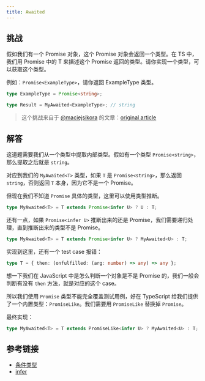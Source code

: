```yaml
---
title: Awaited
---
```


## 挑战

假如我们有一个 Promise 对象，这个 Promise 对象会返回一个类型。在 TS 中，我们用 Promise<T> 中的 T 来描述这个 Promise 返回的类型。请你实现一个类型，可以获取这个类型。

例如：`Promise<ExampleType>`，请你返回 ExampleType 类型。

```ts
type ExampleType = Promise<string>;

type Result = MyAwaited<ExampleType>; // string
```

> 这个挑战来自于 [@maciejsikora](https://github.com/maciejsikora) 的文章：[original article](https://dev.to/macsikora/advanced-typescript-exercises-question-1-45k4)

## 解答

这道题需要我们从一个类型中提取内部类型。假如有一个类型 `Promise<string>`，那么提取之后就是 `string`。

对应到我们的 `MyAwaited<T>` 类型，如果 `T` 是 `Promise<string>`，那么返回 `string`，否则返回 `T` 本身，因为它不是一个 Promise。

但现在我们不知道 `Promise` 具体的类型，这里可以使用类型推断。

```ts
type MyAwaited<T> = T extends Promise<infer U> ? U : T;
```

还有一点，如果 `Promise<infer U>` 推断出来的还是 Promise，我们需要递归处理，直到推断出来的类型不是 Promise。

```ts
type MyAwaited<T> = T extends Promise<infer U> ? MyAwaited<U> : T;
```

实现到这里，还有一个 test case 报错：

```ts
type T = { then: (onfulfilled: (arg: number) => any) => any };
```

想一下我们在 JavaScript 中是怎么判断一个对象是不是 Promise 的，我们一般会判断有没有 `then` 方法，就是对应的这个 case。

所以我们使用 `Promise` 类型不能完全覆盖测试用例，好在 TypeScript 给我们提供了一个内置类型：`PromiseLike`。我们需要用 `PromiseLike` 替换掉 `Promise`。

最终实现：

```ts
type MyAwaited<T> = T extends PromiseLike<infer U> ? MyAwaited<U> : T;
```

## 参考链接

- [条件类型](https://www.typescriptlang.org/docs/handbook/2/conditional-types.html)
- [infer](https://www.typescriptlang.org/docs/handbook/2/conditional-types.html#inferring-within-conditional-types)
